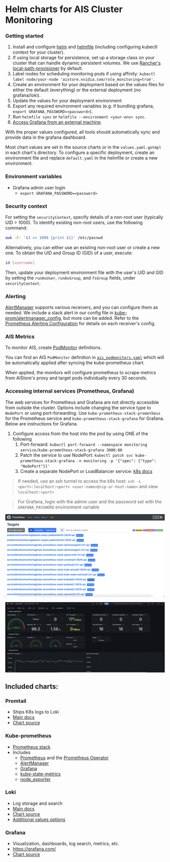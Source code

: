 # Helm charts for AIS Cluster Monitoring

### Getting started
1. Install and configure [helm](https://helm.sh/docs/intro/install/) and [helmfile](https://helmfile.readthedocs.io/en/latest/#installation) (including configuring kubectl context for your cluster).
1. If using local storage for persistence, set up a storage class on your cluster that can handle dynamic persistent volumes. We use [Rancher's local-path-provisioner](https://github.com/rancher/local-path-provisioner) by default.
1. Label nodes for scheduling monitoring pods if using affinity: `kubectl label node/your-node 'aistore.nvidia.com/role_monitoring=true'`.
1. Create an environment for your deployment based on the values files for either the default (everything) or the external deployment (no grafana/loki).
1. Update the values for your deployment environment
1. Export any required environment variables (e.g. if bundling grafana, `export GRAFANA_PASSWORD=<password>`).
1. Run `helmfile sync` or `helmfile --environment <your-env> sync`.
1. [Access Grafana from an external machine](#external-access).

With the proper values configured, all tools should automatically sync and provide data in the grafana dashboard. 

Most chart values are set in the source charts or in the `values.yaml.gotmpl` in each chart's directory. To configure a specific deployment, create an environment file and replace `default.yaml` in the helmfile or create a new environment. 

### Environment variables 

- Grafana admin user login
    - `export GRAFANA_PASSWORD=<password>`

### Security context

For setting the `securityContext`, specify details of a non-root user (typically UID > 1000). To identify existing non-root users, use the following command:
   ```bash
   awk -F: '$3 >= 1000 {print $1}' /etc/passwd
   ```

Alternatively, you can either use an existing non-root user or create a new one. To obtain the UID and Group ID (GID) of a user, execute:

   ```bash
   id [username]
   ```

Then, update your deployment environment file with the user's UID and GID by setting the `runAsUser`, `runAsGroup`, and `fsGroup` fields, under `securityContext`.

### Alerting

[AlertManager](https://prometheus.io/docs/alerting/latest/alertmanager/) supports various receivers, and you can configure them as needed. We include a slack alert in our config file in [kube-prom/alertmanager_config](kube-prom/alertmanager_config.yaml.gotmpl), but more can be added. Refer to the [Prometheus Alerting Configuration](https://prometheus.io/docs/alerting/latest/configuration/#general-receiver-related-settings) for details on each receiver's config.

### AIS Metrics

To monitor AIS, create [PodMonitor](https://github.com/prometheus-operator/prometheus-operator/blob/main/Documentation/api.md#monitoring.coreos.com/v1.PodMonitor) definitions.

You can find an AIS `PodMonitor` definition in [`ais_podmonitors.yaml`](kube-prom/ais_podmonitors.yaml) which will be automatically applied after syncing the kube-prometheus chart. 

When applied, the monitors will configure prometheus to scrape metrics from AIStore's proxy and target pods individually every 30 seconds.

### <a id="external-access"></a> Accessing internal services (Prometheus, Grafana)

The web services for Prometheus and Grafana are not directly accessible from outside the cluster. Options include changing the service type to `NodePort` or using port-forwarding. Use `kube-prometheus-stack-prometheus` for the Prometheus service and `kube-prometheus-stack-grafana` for Grafana. Below are instructions for Grafana.

1. Configure access from the host into the pod by using ONE of the following
    1. Port-forward: `kubectl port-forward --namespace monitoring service/kube-prometheus-stack-grafana 3000:80`
    1. Patch the service to use NodePort: `kubectl patch svc kube-prometheus-stack-grafana -n monitoring -p '{"spec": {"type": "NodePort"}}'`
    1. Create a separate NodePort or LoadBalancer service: [k8s docs](https://kubernetes.io/docs/concepts/services-networking/service/)

> If needed, use an ssh tunnel to access the k8s host: `ssh -L <port>:localhost:<port> <user-name>@<ip-or-host-name>` and view `localhost:<port>`

> For Grafana, login with the admin user and the password set with the `GRAFANA_PASSWORD` environment variable

![Prometheus UI](images/prometheus.png)

![Grafana Dashboard](images/grafana.png)

## Included charts:

### Promtail ###
- Ships K8s logs to Loki
- [Main docs](https://grafana.com/docs/loki/latest/send-data/promtail/)
- [Chart source](https://github.com/grafana/helm-charts/tree/main/charts/promtail)

### Kube-prometheus ### 
- [Prometheus stack](https://github.com/prometheus-community/helm-charts/tree/main/charts/kube-prometheus-stack)
- Includes
   - [Prometheus](https://prometheus.io/) and the [Prometheus Operator](https://github.com/prometheus-operator/prometheus-operator)
   - [AlertManager](https://prometheus.io/docs/alerting/latest/alertmanager/)
   - [Grafana](https://grafana.com/)
   - [kube-state-metrics](https://github.com/kubernetes/kube-state-metrics)
   - [node_exporter](https://github.com/prometheus/node_exporter)

### Loki ###
- Log storage and search
- [Main docs](https://grafana.com/docs/loki/latest/)
- [Chart source](https://github.com/grafana/loki/tree/main/production/helm/loki)
- [Additional values options](https://grafana.com/docs/loki/latest/setup/install/helm/reference/)

### Grafana ###
- Visualization, dashboards, log search, metrics, etc. 
- https://grafana.com/
- [Chart source](https://github.com/grafana/helm-charts/blob/main/charts/grafana/README.md)